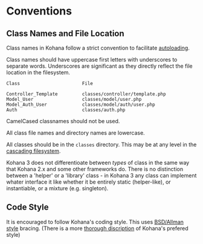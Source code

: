 # Conventions

## Class Names and File Location

Class names in Kohana follow a strict convention to facilitate [autoloading](general.autoloading).

Class names should have uppercase first letters with underscores to separate words. Underscores are significant as they directly reflect the file location in the filesystem.

	Class						File
	
	Controller_Template			classes/controller/template.php
	Model_User					classes/model/user.php
	Model_Auth_User				classes/model/auth/user.php
	Auth						classes/auth.php

CamelCased classnames should not be used.

All class file names and directory names are lowercase.

All classes should be in the `classes` directory. This may be at any level in the [cascading filesystem](general.filesystem).

Kohana 3 does not differentioate between *types* of class in the same way that Kohana 2.x and some other frameworks do. There is no distinction between a 'helper' or a 'library' class - in Kohana 3 any class can implement whater interface it like whether it be entirely static (helper-like), or instantiable, or a mixture (e.g. singleton).

## Code Style

It is encouraged to follow Kohana's coding style. This uses [BSD/Allman style](http://en.wikipedia.org/wiki/Indent_style#BSD.2FAllman_style) bracing. (There is a more [thorough discription](http://dev.kohanaphp.com/wiki/kohana2/CodingStyle) of Kohana's prefered style)
